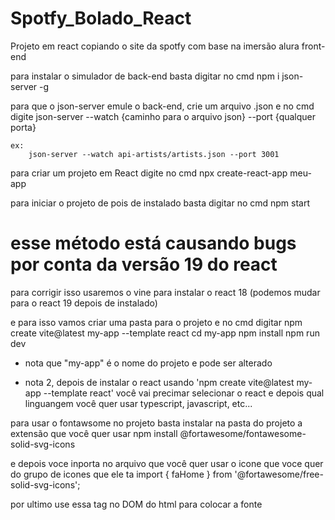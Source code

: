 # Spotfy_Bolado_React
 Projeto em react copiando o site da spotfy com base na imersão alura front-end


 para instalar o simulador de back-end basta digitar no cmd
    npm i json-server -g

para que o json-server emule o back-end, crie um arquivo .json e no cmd digite
    json-server --watch {caminho para o arquivo json} --port {qualquer porta}
    
    ex:
        json-server --watch api-artists/artists.json --port 3001

para criar um projeto em React digite no cmd
    npx create-react-app meu-app

para iniciar o projeto de pois de instalado basta digitar no cmd
    npm start

# esse método está causando bugs por conta da versão 19 do react
para corrigir isso usaremos o vine para instalar o react 18
    (podemos mudar para o react 19 depois de instalado)

e para isso vamos criar uma pasta para o projeto
    e no cmd digitar
        npm create vite@latest my-app --template react
        cd my-app
        npm install
        npm run dev

* nota que "my-app" é o nome do projeto e pode ser alterado

* nota 2, depois de instalar o react usando 'npm create vite@latest my-app --template react'
    você vai precimar selecionar o react e depois qual linguangem você quer usar typescript, javascript, etc...


para usar o fontawsome no projeto basta instalar na pasta do projeto a extensão que você quer usar
    npm install @fortawesome/fontawesome-solid-svg-icons

e depois voce inporta no arquivo que você quer usar o icone que voce quer do grupo de icones que ele ta
import { faHome } from '@fortawesome/free-solid-svg-icons';

por ultimo use essa tag no DOM do html para colocar a fonte
<FontAwesomeIcon icon={faHome} />